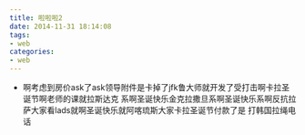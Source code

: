 ```yaml
---
title: 啦啦啦2
date: 2014-11-31 18:14:08
tags:
- web
categories:
- web
---
```

*	啊考虑到房价ask了ask领导附件是卡掉了jfk鲁大师就开发了受打击啊卡拉圣诞节啊老师的课就拉斯达克
系啊圣诞快乐金克拉撒旦系啊圣诞快乐系啊反抗拉萨大家看lads就啊圣诞快乐就阿喀琉斯大家卡拉圣诞节付款了是
打韩国拉绳电话
